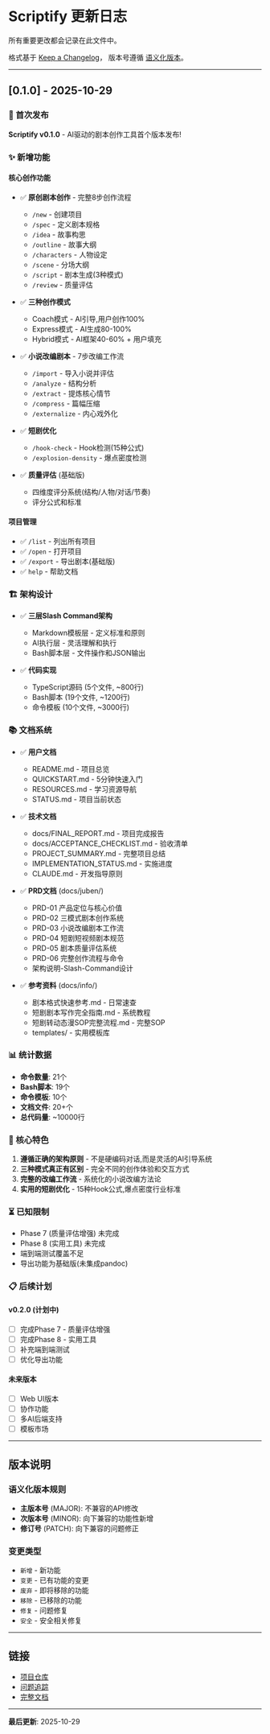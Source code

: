 # Scriptify 更新日志

所有重要更改都会记录在此文件中。

格式基于 [Keep a Changelog](https://keepachangelog.com/zh-CN/1.0.0/)，
版本号遵循 [语义化版本](https://semver.org/lang/zh-CN/)。

---

## [0.1.0] - 2025-10-29

### 🎉 首次发布

**Scriptify v0.1.0** - AI驱动的剧本创作工具首个版本发布!

### ✨ 新增功能

#### 核心创作功能
- ✅ **原创剧本创作** - 完整8步创作流程
  - `/new` - 创建项目
  - `/spec` - 定义剧本规格
  - `/idea` - 故事构思
  - `/outline` - 故事大纲
  - `/characters` - 人物设定
  - `/scene` - 分场大纲
  - `/script` - 剧本生成(3种模式)
  - `/review` - 质量评估

- ✅ **三种创作模式**
  - Coach模式 - AI引导,用户创作100%
  - Express模式 - AI生成80-100%
  - Hybrid模式 - AI框架40-60% + 用户填充

- ✅ **小说改编剧本** - 7步改编工作流
  - `/import` - 导入小说并评估
  - `/analyze` - 结构分析
  - `/extract` - 提炼核心情节
  - `/compress` - 篇幅压缩
  - `/externalize` - 内心戏外化

- ✅ **短剧优化**
  - `/hook-check` - Hook检测(15种公式)
  - `/explosion-density` - 爆点密度检测

- ✅ **质量评估** (基础版)
  - 四维度评分系统(结构/人物/对话/节奏)
  - 评分公式和标准

#### 项目管理
- ✅ `/list` - 列出所有项目
- ✅ `/open` - 打开项目
- ✅ `/export` - 导出剧本(基础版)
- ✅ `help` - 帮助文档

### 🏗️ 架构设计

- ✅ **三层Slash Command架构**
  - Markdown模板层 - 定义标准和原则
  - AI执行层 - 灵活理解和执行
  - Bash脚本层 - 文件操作和JSON输出

- ✅ **代码实现**
  - TypeScript源码 (5个文件, ~800行)
  - Bash脚本 (19个文件, ~1200行)
  - 命令模板 (10个文件, ~3000行)

### 📚 文档系统

- ✅ **用户文档**
  - README.md - 项目总览
  - QUICKSTART.md - 5分钟快速入门
  - RESOURCES.md - 学习资源导航
  - STATUS.md - 项目当前状态

- ✅ **技术文档**
  - docs/FINAL_REPORT.md - 项目完成报告
  - docs/ACCEPTANCE_CHECKLIST.md - 验收清单
  - PROJECT_SUMMARY.md - 完整项目总结
  - IMPLEMENTATION_STATUS.md - 实施进度
  - CLAUDE.md - 开发指导原则

- ✅ **PRD文档** (docs/juben/)
  - PRD-01 产品定位与核心价值
  - PRD-02 三模式剧本创作系统
  - PRD-03 小说改编剧本工作流
  - PRD-04 短剧短视频剧本规范
  - PRD-05 剧本质量评估系统
  - PRD-06 完整创作流程与命令
  - 架构说明-Slash-Command设计

- ✅ **参考资料** (docs/info/)
  - 剧本格式快速参考.md - 日常速查
  - 短剧剧本写作完全指南.md - 系统教程
  - 短剧转动态漫SOP完整流程.md - 完整SOP
  - templates/ - 实用模板库

### 📊 统计数据

- **命令数量**: 21个
- **Bash脚本**: 19个
- **命令模板**: 10个
- **文档文件**: 20+个
- **总代码量**: ~10000行

### 🎯 核心特色

1. **遵循正确的架构原则** - 不是硬编码对话,而是灵活的AI引导系统
2. **三种模式真正有区别** - 完全不同的创作体验和交互方式
3. **完整的改编工作流** - 系统化的小说改编方法论
4. **实用的短剧优化** - 15种Hook公式,爆点密度行业标准

### ⏳ 已知限制

- Phase 7 (质量评估增强) 未完成
- Phase 8 (实用工具) 未完成
- 端到端测试覆盖不足
- 导出功能为基础版(未集成pandoc)

### 📋 后续计划

#### v0.2.0 (计划中)
- [ ] 完成Phase 7 - 质量评估增强
- [ ] 完成Phase 8 - 实用工具
- [ ] 补充端到端测试
- [ ] 优化导出功能

#### 未来版本
- [ ] Web UI版本
- [ ] 协作功能
- [ ] 多AI后端支持
- [ ] 模板市场

---

## 版本说明

### 语义化版本规则
- **主版本号** (MAJOR): 不兼容的API修改
- **次版本号** (MINOR): 向下兼容的功能性新增
- **修订号** (PATCH): 向下兼容的问题修正

### 变更类型
- `新增` - 新功能
- `变更` - 已有功能的变更
- `废弃` - 即将移除的功能
- `移除` - 已移除的功能
- `修复` - 问题修复
- `安全` - 安全相关修复

---

## 链接

- [项目仓库](https://github.com/wordflowlab/scriptify)
- [问题追踪](https://github.com/wordflowlab/scriptify/issues)
- [完整文档](./README.md)

---

**最后更新**: 2025-10-29
